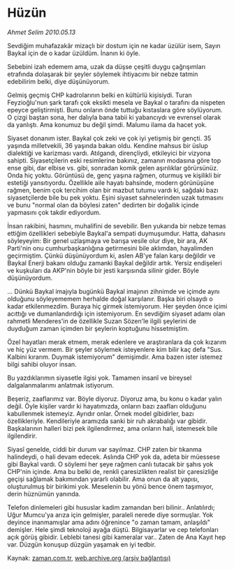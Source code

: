 # Hüzün

*Ahmet Selim 2010.05.13*

<td class="columnist-detail">
<p>Sevdiğim muhafazakâr mizaçlı bir dostum için ne kadar üzülür isem,  Sayın Baykal için de o kadar üzüldüm. İnanın ki öyle.</p>
<p>
<div id="haberMetinDiv">
<p>Sebebini izah edemem ama, uzak da düşse çeşitli duygu çağrışımları etrafında dolaşarak bir şeyler söylemek ihtiyacımı bir nebze tatmin edebilirim belki, diye düşünüyorum.
<p>Gelmiş geçmiş CHP kadrolarının belki en kültürlü kişisiydi. Turan Feyzioğlu'nun şark tarafı çok eksikti mesela ve Baykal o tarafını da nispeten epeyce geliştirmişti. Bunu onların önde tuttuğu kıstaslara göre söylüyorum. O çizgi baştan sona, her dalıyla bana tabii ki yabancıydı ve evrensel olarak da yanlıştı. Ama konumuz bu değil şimdi. Malumu ilama da hacet yok.
<p>Siyaset donanım ister. Baykal çok zeki ve çok iyi yetişmiş bir gençti. 35 yaşında milletvekili, 36 yaşında bakan oldu. Kendine mahsus bir üslup dialektiği ve karizması vardı. Atılgandı, dirençliydi, etkileyici bir vizyona sahipti. Siyasetçilerin eski resimlerine bakınız, zamanın modasına göre top ense gibi, dar elbise vs. gibi, sonradan komik gelen aşırılıklar görürsünüz. Onda hiç yoktu. Görüntüsü de, genç yaşına rağmen, oturmuş ve kişilikli bir estetiği yansıtıyordu. Özellikle aile hayatı bahsinde, modern görünüşüne rağmen, benim çok tercihim olan bir mazbut tutumu vardı ki, sağdaki bazı siyasetçilerde bile bu pek yoktu. Eşini siyaset sahnelerinden uzak tutmasını ve bunu "normal olan da böylesi zaten" dedirten bir doğallık içinde yapmasını çok takdir ediyordum.
<p>İnsan rakibini, hasmını, muhalifini de sevebilir. Ben yukarıda bir nebze temas ettiğim özellikleri sebebiyle Baykal'a sempati duymuşumdur. Hatta, dahasını söyleyeyim: Bir genel uzlaşmaya ve barışa vesile olur diye, bir ara, AK Parti'nin onu cumhurbaşkanlığına getirmesini bile aklımdan, hayalimden geçirmiştim. Çünkü düşünüyordum ki, aslen AB'ye falan karşı değildir ve Baykal Enerji bakanı olduğu zamanki Baykal değildir artık. Yersiz endişeleri ve kuşkuları da AKP'nin böyle bir jesti karşısında silinir gider. Böyle düşünüyordum.
<p>... Dünkü Baykal imajıyla bugünkü Baykal imajının zihnimde ve içimde aynı olduğunu söyleyememem herhalde doğal karşılanır. Başka biri olsaydı o kadar etkilenmezdim. Buraya hiç girmek istemiyorum. Her şeyden önce içimi acıttığı ve dumanlandırdığı için istemiyorum. En sevdiğim siyaset adamı olan rahmetli Menderes'in de özellikle Suzan Sözen'le ilgili şeylerini de duyduğum zaman içimden bir şeylerin koptuğunu hissetmiştim.
<p>Özel hayatları merak etmem, merak edenlere ve araştıranlara da çok kızarım ve hiç yüz vermem. Bir şeyler söylemek isteyenlere kim bilir kaç defa "Sus. Kalbini kırarım. Duymak istemiyorum" demişimdir. Ama bazen ister istemez bilgi sahibi oluyor insan.
<p>Bu yazdıklarımın siyasetle ilgisi yok. Tamamen insanî ve bireysel dalgalanmalarımı anlatmak istiyorum.
<p>Beşeriz, zaaflarımız var. Böyle diyoruz. Diyoruz ama, bu konu o kadar yalın değil. Öyle kişiler vardır ki hayatımızda, onların bazı zaafları olduğunu kabullenmek istemeyiz. Ayrıdır onlar. Örnek model gibidirler, bazı özellikleriyle. Kendileriyle aramızda sanki bir ruh akrabalığı var gibidir. Başkalarının halleri bizi pek ilgilendirmez, ama onların hali, istemesek bile ilgilendirir.
<p>Siyasî genelde, ciddi bir durum var sayılmaz. CHP zaten bir tıkanma halindeydi, o hali devam edecek. Aslında CHP yok da, adeta bir müessese gibi Baykal vardı. O söylemi her şeye rağmen canlı tutacak bir şahıs yok CHP'nin içinde. Ama bu belki de, renkli çaresizlikten realist bir çaresizliğe geçişi sağlamak bakımından yararlı olabilir. Ama onun da alt yapısı, oluşturulmuş bir birikimi yok. Meselenin bu yönü bence önem taşımıyor, derin hüznümün yanında.
<p>Telefon dinlemeleri gibi hususlar kadim zamandan beri bilinir.. Anlatılırdı; Uğur Mumcu'ya arıza için gelmişler, paraleli nerede diye sormuşlar. Yok deyince inanmamışlar ama adını öğrenince "o zaman tamam, anlaşıldı" demişler. Hele şimdi teknoloji ayağa düştü. Bilgisayarlar ve cep telefonları açık görüş gibidir. Leblebi tanesi gibi kameralar var.. Zaten de Ana Kayıt hep var. Düzgün konuşup düzgün yaşamak en iyi tedbir.</p></p></p></p></p></p></p></p></p></p></div>
</p>
<a href="http://web.archive.org/web/20110106230423/mailto:a.selim@zaman.com.tr">
</a></td>

Kaynak: [zaman.com.tr](http://zaman.com.tr/yazar.do?yazino=983482), [web.archive.org (arşiv bağlantısı)](http://web.archive.org/web/20110106230423/http://www.zaman.com.tr/yazar.do?yazino=983482)
